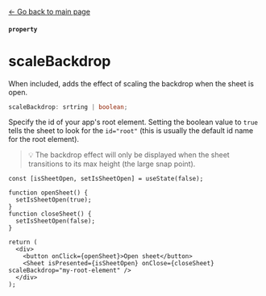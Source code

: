 [<- Go back to main page](../README.md)

#### `property`

# scaleBackdrop

When included, adds the effect of scaling the backdrop when the sheet is open.

```ts
scaleBackdrop: srtring | boolean;
```

Specify the id of your app's root element. Setting the boolean value to `true` tells the sheet to look for the `id="root"` (this is usually the default id name for the root element).

> 💡 The backdrop effect will only be displayed when the sheet transitions to its max height (the large snap point).

```tsx
const [isSheetOpen, setIsSheetOpen] = useState(false);

function openSheet() {
  setIsSheetOpen(true);
}
function closeSheet() {
  setIsSheetOpen(false);
}

return (
  <div>
    <button onClick={openSheet}>Open sheet</button>
    <Sheet isPresented={isSheetOpen} onClose={closeSheet} scaleBackdrop="my-root-element" />
  </div>
);
```
